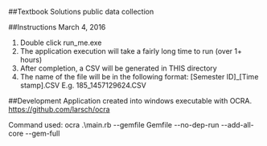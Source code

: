 ##Textbook Solutions public data collection

##Instructions
March 4, 2016

1.  Double click run_me.exe
2.  The application execution will take a fairly long time to run (over 1+ hours)
3.  After completion, a CSV will be generated in THIS directory
4.  The name of the file will be in the following format: [Semester ID]_[Time stamp].CSV E.g.  185_1457129624.CSV

##Development
Application created into windows executable with OCRA.  https://github.com/larsch/ocra


Command used: ocra .\main.rb --gemfile Gemfile --no-dep-run --add-all-core --gem-full

